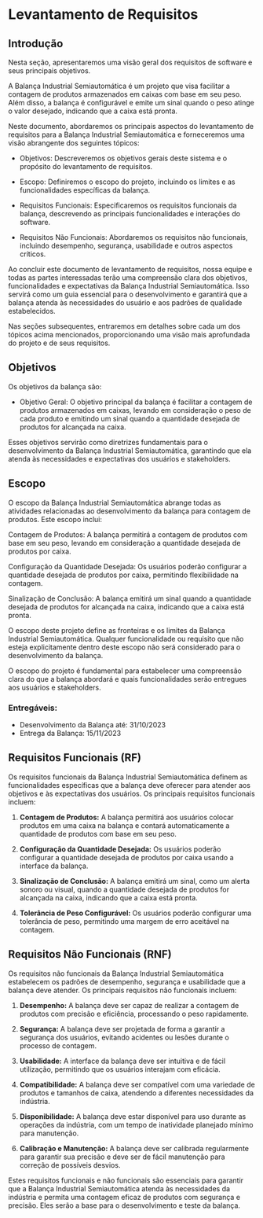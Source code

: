 # Levantamento de Requisitos

## Introdução

Nesta seção, apresentaremos uma visão geral dos requisitos de software e seus principais objetivos.

A Balança Industrial Semiautomática é um projeto que visa facilitar a contagem de produtos armazenados em caixas com base em seu peso. Além disso, a balança é configurável e emite um sinal quando o peso atinge o valor desejado, indicando que a caixa está pronta.

Neste documento, abordaremos os principais aspectos do levantamento de requisitos para a Balança Industrial Semiautomática e forneceremos uma visão abrangente dos seguintes tópicos:

  - Objetivos: Descreveremos os objetivos gerais deste sistema e o propósito do levantamento de requisitos.

  - Escopo: Definiremos o escopo do projeto, incluindo os limites e as funcionalidades específicas da balança.

  - Requisitos Funcionais: Especificaremos os requisitos funcionais da balança, descrevendo as principais funcionalidades e interações do software.

  - Requisitos Não Funcionais: Abordaremos os requisitos não funcionais, incluindo desempenho, segurança, usabilidade e outros aspectos críticos.

Ao concluir este documento de levantamento de requisitos, nossa equipe e todas as partes interessadas terão uma compreensão clara dos objetivos, funcionalidades e expectativas da Balança Industrial Semiautomática. Isso servirá como um guia essencial para o desenvolvimento e garantirá que a balança atenda às necessidades do usuário e aos padrões de qualidade estabelecidos.

Nas seções subsequentes, entraremos em detalhes sobre cada um dos tópicos acima mencionados, proporcionando uma visão mais aprofundada do projeto e de seus requisitos.

## Objetivos

Os objetivos da balança são:

  - Objetivo Geral: O objetivo principal da balança é facilitar a contagem de produtos armazenados em caixas, levando em consideração o peso de cada produto e emitindo um sinal quando a quantidade desejada de produtos for alcançada na caixa.

Esses objetivos servirão como diretrizes fundamentais para o desenvolvimento da Balança Industrial Semiautomática, garantindo que ela atenda às necessidades e expectativas dos usuários e stakeholders.

## Escopo

O escopo da Balança Industrial Semiautomática abrange todas as atividades relacionadas ao desenvolvimento da balança para contagem de produtos. Este escopo inclui:

Contagem de Produtos: A balança permitirá a contagem de produtos com base em seu peso, levando em consideração a quantidade desejada de produtos por caixa.

Configuração da Quantidade Desejada: Os usuários poderão configurar a quantidade desejada de produtos por caixa, permitindo flexibilidade na contagem.

Sinalização de Conclusão: A balança emitirá um sinal quando a quantidade desejada de produtos for alcançada na caixa, indicando que a caixa está pronta.

O escopo deste projeto define as fronteiras e os limites da Balança Industrial Semiautomática. Qualquer funcionalidade ou requisito que não esteja explicitamente dentro deste escopo não será considerado para o desenvolvimento da balança.

O escopo do projeto é fundamental para estabelecer uma compreensão clara do que a balança abordará e quais funcionalidades serão entregues aos usuários e stakeholders.

### Entregáveis:

- Desenvolvimento da Balança até: 31/10/2023
- Entrega da Balança: 15/11/2023

## Requisitos Funcionais (RF)

Os requisitos funcionais da Balança Industrial Semiautomática definem as funcionalidades específicas que a balança deve oferecer para atender aos objetivos e às expectativas dos usuários. Os principais requisitos funcionais incluem:

1. **Contagem de Produtos:** A balança permitirá aos usuários colocar produtos em uma caixa na balança e contará automaticamente a quantidade de produtos com base em seu peso.

2. **Configuração da Quantidade Desejada:** Os usuários poderão configurar a quantidade desejada de produtos por caixa usando a interface da balança.

3. **Sinalização de Conclusão:** A balança emitirá um sinal, como um alerta sonoro ou visual, quando a quantidade desejada de produtos for alcançada na caixa, indicando que a caixa está pronta.

4. **Tolerância de Peso Configurável:** Os usuários poderão configurar uma tolerância de peso, permitindo uma margem de erro aceitável na contagem.

## Requisitos Não Funcionais (RNF)

Os requisitos não funcionais da Balança Industrial Semiautomática estabelecem os padrões de desempenho, segurança e usabilidade que a balança deve atender. Os principais requisitos não funcionais incluem:

1. **Desempenho:** A balança deve ser capaz de realizar a contagem de produtos com precisão e eficiência, processando o peso rapidamente.

2. **Segurança:** A balança deve ser projetada de forma a garantir a segurança dos usuários, evitando acidentes ou lesões durante o processo de contagem.

3. **Usabilidade:** A interface da balança deve ser intuitiva e de fácil utilização, permitindo que os usuários interajam com eficácia.

4. **Compatibilidade:** A balança deve ser compatível com uma variedade de produtos e tamanhos de caixa, atendendo a diferentes necessidades da indústria.

5. **Disponibilidade:** A balança deve estar disponível para uso durante as operações da indústria, com um tempo de inatividade planejado mínimo para manutenção.

6. **Calibração e Manutenção:** A balança deve ser calibrada regularmente para garantir sua precisão e deve ser de fácil manutenção para correção de possíveis desvios.

Estes requisitos funcionais e não funcionais são essenciais para garantir que a Balança Industrial Semiautomática atenda às necessidades da indústria e permita uma contagem eficaz de produtos com segurança e precisão. Eles serão a base para o desenvolvimento e teste da balança.